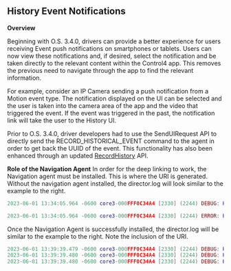 
## History Event Notifications

**Overview**

Beginning with O.S. 3.4.0, drivers can provide a better experience for users receiving Event push notifications on smartphones or tablets. Users can now view these notifications and, if desired, select the notification and be taken directly to the relevant content within the Control4 app. This removes the previous need to navigate through the app to find the relevant information. 

For example, consider an IP Camera sending a push notification from a Motion event type. The notification displayed on the UI can be selected and the user is taken into the camera area of the app and the video that triggered the event. If the event was triggered in the past, the notification link will take the user to the History UI.

Prior to O.S. 3.4.0, driver developers had to use the SendUIRequest API to directly send the RECORD\_HISTORICAL\_EVENT command to the agent in order to get back the UUID of the event. This functionality has also been enhanced through an updated [RecordHistory][1] API. 


**Role of the Navigation Agent**
In order for the deep linking to work, the Navigation agent must be installed. This is where the URI is generated. Without the navigation agent installed, the director.log will look similar to the example to the right.

```lua
2023-06-01 13:34:05.964 -0600 core3-000FFF0C34A4 [2330] (2244) DEBUG: HistoryAgent::getBuildHistoryURI: Started - Action: Aquiring Navigation Agent Device Id.

2023-06-01 13:34:05.964 -0600 core3-000FFF0C34A4 [2330] (2244) ERROR: HistoryAgent::getBuildHistoryURI: Failed - No Navigation Agent found using control4_agent_navigation.c4i.
```

Once the Navigation Agent is successfully installed, the director.log will be similar to the example to the right. Note the inclusion of the URI.

```lua
2023-06-01 13:39:39.479 -0600 core3-000FFF0C34A4 [2330] (2244) DEBUG: HistoryAgent::getBuildHistoryURI: Started - Action: Aquiring Navigation Agent Device Id.
2023-06-01 13:39:39.480 -0600 core3-000FFF0C34A4 [2330] (2244) DEBUG: HistoryAgent::getBuildHistoryURI: Response - XML: <uri>/v1/rooms/268/cameras/827</uri>
2023-06-01 13:39:39.480 -0600 core3-000FFF0C34A4 [2330] (2244) DEBUG: HistoryAgent::getBuildHistoryURI: Response - URI: '/v1/rooms/268/cameras/827'
```



[1]:	https://snap-one.github.io/docs-driverworks-api/#helper-interface-recordhistory